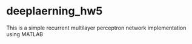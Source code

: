 # deeplaerning_hw5

This is a simple recurrent multilayer perceptron network implementation using MATLAB
